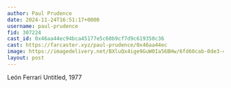 ```yaml
---
author: Paul Prudence
date: 2024-11-24T16:51:17+0000
username: paul-prudence
fid: 307224
cast_id: 0x46aa44ec94bca45177e5c60b9cf7d9c619350c36
cast: https://farcaster.xyz/paul-prudence/0x46aa44ec
image: https://imagedelivery.net/BXluQx4ige9GuW0Ia56BHw/6fd60cab-0de3-4797-8768-a0a6d3c5f300/original
layout: post
---
```


León Ferrari
Untitled, 1977

<img src='https://imagedelivery.net/BXluQx4ige9GuW0Ia56BHw/6fd60cab-0de3-4797-8768-a0a6d3c5f300/original' alt='' referrerpolicy='no-referrer'/>
